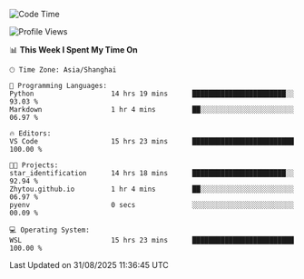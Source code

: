 <!--START_SECTION:waka-->
![Code Time](http://img.shields.io/badge/Code%20Time-3%2C096%20hrs%2029%20mins-blue)

![Profile Views](http://img.shields.io/badge/Profile%20Views-0-blue)

📊 **This Week I Spent My Time On** 

```text
🕑︎ Time Zone: Asia/Shanghai

💬 Programming Languages: 
Python                   14 hrs 19 mins      ███████████████████████░░   93.03 % 
Markdown                 1 hr 4 mins         ██░░░░░░░░░░░░░░░░░░░░░░░   06.97 % 

🔥 Editors: 
VS Code                  15 hrs 23 mins      █████████████████████████   100.00 % 

🐱‍💻 Projects: 
star_identification      14 hrs 18 mins      ███████████████████████░░   92.94 % 
Zhytou.github.io         1 hr 4 mins         ██░░░░░░░░░░░░░░░░░░░░░░░   06.97 % 
pyenv                    0 secs              ░░░░░░░░░░░░░░░░░░░░░░░░░   00.09 % 

💻 Operating System: 
WSL                      15 hrs 23 mins      █████████████████████████   100.00 % 
```


 Last Updated on 31/08/2025 11:36:45 UTC
<!--END_SECTION:waka-->